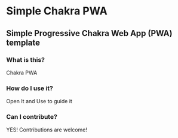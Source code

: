 # Simple Chakra PWA
## Simple Progressive Chakra Web App (PWA) template

### What is this?
Chakra PWA

### How do I use it?
Open It and Use to guide it

### Can I contribute?
YES! Contributions are welcome!